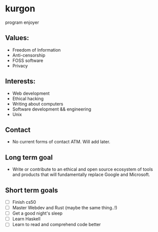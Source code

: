 # kurgon
program enjoyer
## Values:
- Freedom of Information
- Anti-censorship
- FOSS software
- Privacy

## Interests:
- Web development
- Ethical hacking
- Writing about computers
- Software development && engineering
- Unix

## Contact
- No current forms of contact ATM. Will add later.

## Long term goal
- Write or contribute to an ethical and open source ecosystem of tools and products that will fundamentally replace Google and Microsoft.

## Short term goals
- [ ] Finish cs50
- [ ] Master Webdev and Rust (maybe the same thing..!)
- [ ] Get a good night's sleep
- [ ] Learn Haskell
- [ ] Learn to read and comprehend code better
